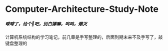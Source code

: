# Computer-Architecture-Study-Note
##### 球球了，给个🌟吧，别白嫖嘛，呜呜，爆哭
计算机系统结构的学习笔记，前几章是手写整理的，后面到期末来不及手写了，敲键盘整理的
